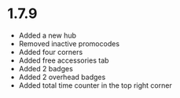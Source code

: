 # 1.7.9

- Added a new hub
- Removed inactive promocodes
- Added four corners
- Added free accessories tab
- Added 2 badges
- Added 2 overhead badges
- Added total time counter in the top right corner
